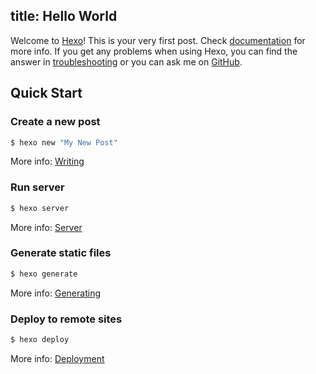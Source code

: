 title: Hello World
---
Welcome to [Hexo][1]! This is your very first post. Check [documentation][2] for more info. If you get any problems when using Hexo, you can find the answer in [troubleshooting][3] or you can ask me on [GitHub][4].

## Quick Start

### Create a new post

``` bash
$ hexo new "My New Post"
```

More info: [Writing][5]

### Run server

``` bash
$ hexo server
```

More info: [Server][6]

### Generate static files

``` bash
$ hexo generate
```

More info: [Generating][7]

### Deploy to remote sites

``` bash
$ hexo deploy
```

More info: [Deployment][8]

[1]:	http://hexo.io/
[2]:	http://hexo.io/docs/
[3]:	http://hexo.io/docs/troubleshooting.html
[4]:	https://github.com/hexojs/hexo/issues
[5]:	http://hexo.io/docs/writing.html
[6]:	http://hexo.io/docs/server.html
[7]:	http://hexo.io/docs/generating.html
[8]:	http://hexo.io/docs/deployment.html